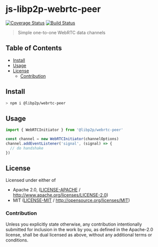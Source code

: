 # js-libp2p-webrtc-peer <!-- omit in toc -->

[![Coverage Status](https://coveralls.io/repos/github/libp2p/js-libp2p-webrtc-peer/badge.svg?branch=master)](https://coveralls.io/github/libp2p/js-libp2p-webrtc-peer?branch=master)
[![Build Status](https://github.com/libp2p/js-libp2p-webrtc-peer/actions/workflows/js-test-and-release.yml/badge.svg?branch=main)](https://github.com/libp2p/js-libp2p-webrtc-peer/actions/workflows/js-test-and-release.yml)

> Simple one-to-one WebRTC data channels

## Table of Contents <!-- omit in toc -->

- [Install](#install)
- [Usage](#usage)
- [License](#license)
  - [Contribution](#contribution)

## Install

```sh
> npm i @libp2p/webrtc-peer
```

## Usage

```js
import { WebRTCInitiator } from '@libp2p/webrtc-peer'

const channel = new WebRTCInitiator(channelOptions)
channel.addEventListener('signal', (signal) => {
  // do handshake
})
```

## License

Licensed under either of

 * Apache 2.0, ([LICENSE-APACHE](LICENSE-APACHE) / http://www.apache.org/licenses/LICENSE-2.0)
 * MIT ([LICENSE-MIT](LICENSE-MIT) / http://opensource.org/licenses/MIT)

### Contribution

Unless you explicitly state otherwise, any contribution intentionally submitted for inclusion in the work by you, as defined in the Apache-2.0 license, shall be dual licensed as above, without any additional terms or conditions.
